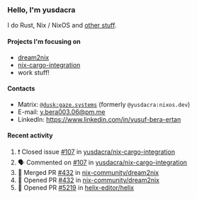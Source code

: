 ### Hello, I'm yusdacra

I do Rust, Nix / NixOS and [other stuff](https://gaze.systems/).

#### Projects I'm focusing on

- [dream2nix](https://github.com/nix-community/dream2nix)
- [nix-cargo-integration](https://github.com/yusdacra/nix-cargo-integration)
- work stuff!

#### Contacts

- Matrix: [`@dusk:gaze.systems`](https://matrix.to/#/@dusk:gaze.systems) (formerly `@yusdacra:nixos.dev`)
- E-mail: y.bera003.06@pm.me
- LinkedIn: https://www.linkedin.com/in/yusuf-bera-ertan

#### Recent activity

<!--START_SECTION:activity-->
1. ❗️ Closed issue [#107](https://github.com/yusdacra/nix-cargo-integration/issues/107) in [yusdacra/nix-cargo-integration](https://github.com/yusdacra/nix-cargo-integration)
2. 🗣 Commented on [#107](https://github.com/yusdacra/nix-cargo-integration/issues/107) in [yusdacra/nix-cargo-integration](https://github.com/yusdacra/nix-cargo-integration)
3. 🎉 Merged PR [#432](https://github.com/nix-community/dream2nix/pull/432) in [nix-community/dream2nix](https://github.com/nix-community/dream2nix)
4. 💪 Opened PR [#432](https://github.com/nix-community/dream2nix/pull/432) in [nix-community/dream2nix](https://github.com/nix-community/dream2nix)
5. 💪 Opened PR [#5219](https://github.com/helix-editor/helix/pull/5219) in [helix-editor/helix](https://github.com/helix-editor/helix)
<!--END_SECTION:activity-->
